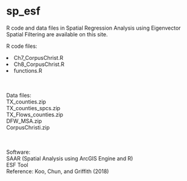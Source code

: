 # sp_esf
R code and data files in Spatial Regression Analysis using Eigenvector Spatial Filtering are available on this site. 

R code files: <br>
  <li>Ch7_CorpusChrist.R <br>
  <li>Ch8_CorpusChrist.R <br>
  <li>functions.R <br>
<br>
<br>

Data files: <br>
  TX_counties.zip <br>
  TX_counties_spcs.zip <br>
  TX_Flows_counties.zip <br>
  DFW_MSA.zip <br>
  CorpusChristi.zip <br>
 <br>
 <br>
 
Software: <br>
  SAAR (Spatial Analysis using ArcGIS Engine and R) <br>
  ESF Tool <br>
  Reference: Koo, Chun, and Griffith (2018) <br>
